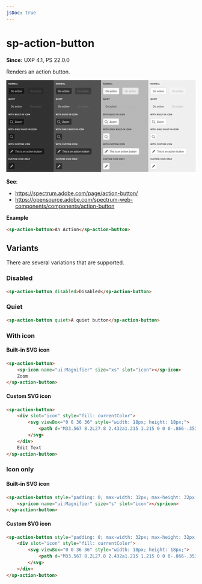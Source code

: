 ```yaml
---
jsDoc: true
---
```

# sp-action-button

**Since:** UXP 4.1, PS 22.0.0

Renders an action button.

![Action Buttons](../assets/sp-action-button.png)

**See**:
- https://spectrum.adobe.com/page/action-button/
- https://opensource.adobe.com/spectrum-web-components/components/action-button

**Example**

```html
<sp-action-button>An Action</sp-action-button>
```

## Variants

There are several variations that are supported.

### Disabled

```html
<sp-action-button disabled>Disabled</sp-action-button>
```

### Quiet

```html
<sp-action-button quiet>A quiet button</sp-action-button>
```

### With icon

#### Built-in SVG icon

```html
<sp-action-button>
    <sp-icon name="ui:Magnifier" size="xs" slot="icon"></sp-icon>
    Zoom
</sp-action-button>
```

#### Custom SVG icon
```html
<sp-action-button>
    <div slot="icon" style="fill: currentColor">
        <svg viewBox="0 0 36 36" style="width: 18px; height: 18px;">
            <path d="M33.567 8.2L27.8 2.432a1.215 1.215 0 0 0-.866-.353H26.9a1.371 1.371 0 0 0-.927.406L5.084 23.372a.99.99 0 0 0-.251.422L2.055 33.1c-.114.377.459.851.783.851a.251.251 0 0 0 .062-.007c.276-.063 7.866-2.344 9.311-2.778a.972.972 0 0 0 .414-.249l20.888-20.889a1.372 1.372 0 0 0 .4-.883 1.221 1.221 0 0 0-.346-.945zM11.4 29.316c-2.161.649-4.862 1.465-6.729 2.022l2.009-6.73z"/>
        </svg>
    </div>
    Edit Text
</sp-action-button>
```

### Icon only

#### Built-in SVG icon

```html
<sp-action-button style="padding: 0; max-width: 32px; max-height: 32px;">
    <sp-icon name="ui:Magnifier" size="s" slot="icon"></sp-icon>
</sp-action-button>
```

#### Custom SVG icon

```html
<sp-action-button style="padding: 0; max-width: 32px; max-height: 32px;">
    <div slot="icon" style="fill: currentColor">
        <svg viewBox="0 0 36 36" style="width: 18px; height: 18px;">
            <path d="M33.567 8.2L27.8 2.432a1.215 1.215 0 0 0-.866-.353H26.9a1.371 1.371 0 0 0-.927.406L5.084 23.372a.99.99 0 0 0-.251.422L2.055 33.1c-.114.377.459.851.783.851a.251.251 0 0 0 .062-.007c.276-.063 7.866-2.344 9.311-2.778a.972.972 0 0 0 .414-.249l20.888-20.889a1.372 1.372 0 0 0 .4-.883 1.221 1.221 0 0 0-.346-.945zM11.4 29.316c-2.161.649-4.862 1.465-6.729 2.022l2.009-6.73z"/>
        </svg>
    </div>
</sp-action-button>
```
